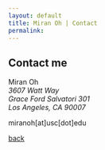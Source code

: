 ```yaml
---
layout: default
title: Miran Oh | Contact
permalink:
---
```

<body class="contact"></body>

## Contact me

<span id="contactinfo">Miran Oh<br>_3607 Watt Way<br>Grace Ford Salvatori 301<br>Los Angeles, CA 90007_</span>

<i class="fa fa-envelope" style="font-size:14px;"></i>  miranoh[at]usc[dot]edu


[back](./)